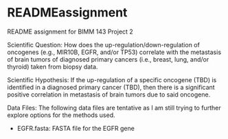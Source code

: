 # READMEassignment
README assignment for BIMM 143 Project 2

Scientific Question: How does the up-regulation/down-regulation of oncogenes (e.g., MIR10B, EGFR, and/or TP53) correlate with the metastasis of brain tumors of diagnosed primary cancers (i.e., breast, lung, and/or thyroid) taken from biopsy data.  

Scientific Hypothesis: If the up-regulation of a specific oncogene (TBD) is identified in a diagnosed primary cancer (TBD), then there is a significant positive correlation in metastasis of brain tumors due to said oncogene.  

Data Files: The following data files are tentative as I am still trying to further explore options for the methods used.

- EGFR.fasta: FASTA file for the EGFR gene
